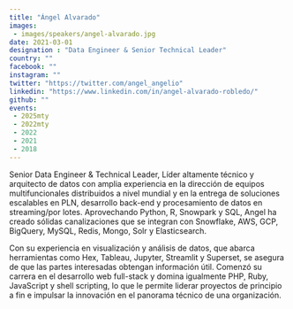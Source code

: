 ```yaml
---
title: "Ángel Alvarado"
images:
 - images/speakers/angel-alvarado.jpg
date: 2021-03-01
designation : "Data Engineer & Senior Technical Leader"
country: ""
facebook: ""
instagram: ""
twitter: "https://twitter.com/angel_angelio"
linkedin: "https://www.linkedin.com/in/angel-alvarado-robledo/"
github: ""
events:
 - 2025mty
 - 2022mty
 - 2022
 - 2021
 - 2018
---
```


Senior Data Engineer & Technical Leader, Líder altamente técnico y arquitecto de datos con amplia experiencia en la dirección de equipos multifuncionales distribuidos a nivel mundial y en la entrega de soluciones escalables en PLN, desarrollo back-end y procesamiento de datos en streaming/por lotes. Aprovechando Python, R, Snowpark y SQL, Angel ha creado sólidas canalizaciones que se integran con Snowflake, AWS, GCP, BigQuery, MySQL, Redis, Mongo, Solr y Elasticsearch. 

Con su experiencia en visualización y análisis de datos, que abarca herramientas como Hex, Tableau, Jupyter, Streamlit y Superset, se asegura de que las partes interesadas obtengan información útil. Comenzó su carrera en el desarrollo web full-stack y domina igualmente PHP, Ruby, JavaScript y shell scripting, lo que le permite liderar proyectos de principio a fin e impulsar la innovación en el panorama técnico de una organización.